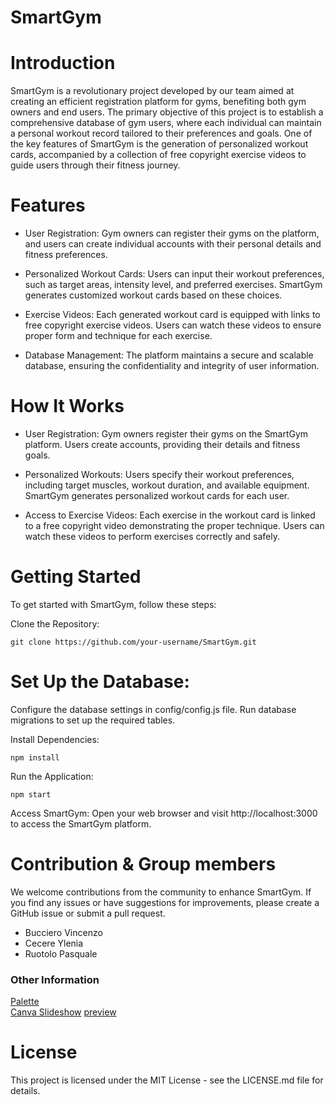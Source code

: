 # SmartGym

# Introduction
SmartGym is a revolutionary project developed by our team aimed at creating an efficient registration platform for gyms, benefiting both gym owners and end users. The primary objective of this project is to establish a comprehensive database of gym users, where each individual can maintain a personal workout record tailored to their preferences and goals. One of the key features of SmartGym is the generation of personalized workout cards, accompanied by a collection of free copyright exercise videos to guide users through their fitness journey.

# Features

* User Registration: Gym owners can register their gyms on the platform, and users can create individual accounts with their personal details and fitness preferences.

* Personalized Workout Cards: Users can input their workout preferences, such as target areas, intensity level, and preferred exercises. SmartGym generates customized workout cards based on these choices.

* Exercise Videos: Each generated workout card is equipped with links to free copyright exercise videos. Users can watch these videos to ensure proper form and technique for each exercise.

* Database Management: The platform maintains a secure and scalable database, ensuring the confidentiality and integrity of user information.

# How It Works

* User Registration:
        Gym owners register their gyms on the SmartGym platform.
        Users create accounts, providing their details and fitness goals.

* Personalized Workouts:
        Users specify their workout preferences, including target muscles, workout duration, and available equipment.
        SmartGym generates personalized workout cards for each user.

* Access to Exercise Videos:
        Each exercise in the workout card is linked to a free copyright video demonstrating the proper technique.
        Users can watch these videos to perform exercises correctly and safely.

# Getting Started

To get started with SmartGym, follow these steps:

Clone the Repository:
```
git clone https://github.com/your-username/SmartGym.git
```

# Set Up the Database:
Configure the database settings in config/config.js file.
Run database migrations to set up the required tables.

Install Dependencies:
```
npm install
```

Run the Application:
```
npm start
```

Access SmartGym:
Open your web browser and visit http://localhost:3000 to access the SmartGym platform.

# Contribution & Group members
We welcome contributions from the community to enhance SmartGym. If you find any issues or have suggestions for improvements, please create a GitHub issue or submit a pull request.
* Bucciero Vincenzo
* Cecere Ylenia
* Ruotolo Pasquale

### Other Information
[Palette](https://coolors.co/palette/fc328a-ffffff-000000) <br />
[Canva Slideshow](https://www.canva.com/design/DAFRTf7lFJI/Dtl-TGNsp8QGHwhST7_YKQ/view?utm_content=DAFRTf7lFJI&utm_campaign=designshare&utm_medium=link&utm_source=publishsharelink)
[preview](http://3.76.160.189:8080/)


# License

This project is licensed under the MIT License - see the LICENSE.md file for details.
